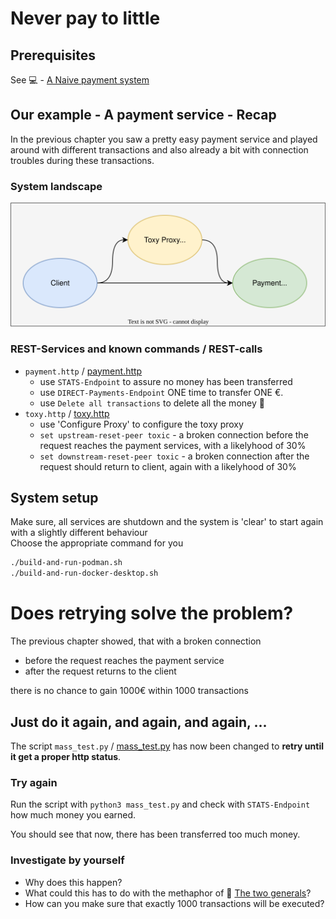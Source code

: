 # Never pay to little

## Prerequisites

See :computer: - [A Naive payment system](https://github.com/in-der-kothe/exactly-once-semantics/tree/code/naive-payment-system)

## Our example - A payment service - Recap

In the previous chapter you saw a pretty easy payment service and played around with different transactions and also already a bit with connection troubles during these transactions.

### System landscape
![image](architecture.svg)

### REST-Services and known commands / REST-calls
- `payment.http` / [payment.http](https://github.com/in-der-kothe/exactly-once-semantics/blob/code/never-pay-too-little/payment.http)
  - use `STATS-Endpoint` to assure no money has been transferred
  - use `DIRECT-Payments-Endpoint` ONE time to transfer ONE €.
  - use `Delete all transactions` to delete all the money 💸
- `toxy.http` / [toxy.http](https://github.com/in-der-kothe/exactly-once-semantics/blob/code/never-pay-too-little/toxy.http)
  - use 'Configure Proxy' to configure the toxy proxy
  - `set upstream-reset-peer toxic` - a broken connection before the request reaches the payment services, with a likelyhood of 30%
  - `set downstream-reset-peer toxic` - a broken connection after the request should return to client, again with a likelyhood of 30%

## System setup
Make sure, all services are shutdown and the system is 'clear' to start again with a slightly different behaviour\
Choose the appropriate command for you
```bash
./build-and-run-podman.sh
./build-and-run-docker-desktop.sh
```

# Does retrying solve the problem?
The previous chapter showed, that with a broken connection

 - before the request reaches the payment service
 - after the request returns to the client

there is no chance to gain 1000€ within 1000 transactions

## Just do it again, and again, and again, ...
The script `mass_test.py` / [mass_test.py](https://github.com/in-der-kothe/exactly-once-semantics/blob/code/never-pay-too-little/mass_test.py) has now been changed to **retry until it get a proper http status**.

### Try again
Run the script with `python3 mass_test.py` and check with `STATS-Endpoint` how much money you earned.

You should see that now, there has been transferred too much money.

### Investigate by yourself
- Why does this happen?
- What could this has to do with the methaphor of :book: [The two generals](https://github.com/in-der-kothe/exactly-once-semantics/tree/theory/two-generals)?
- How can you make sure that exactly 1000 transactions will be executed?
